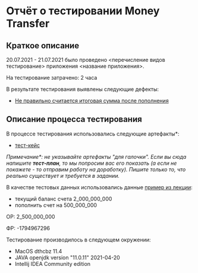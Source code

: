 # Отчёт о тестировании Money Transfer

## Краткое описание

20.07.2021 - 21.07.2021 было проведено <перечисление видов тестирование> приложения <название приложения>.

На тестирование затрачено: 2 часа

В результате тестирования выявлены следующие дефекты:
* [Не правильно считается итоговая сумма после пополнения](https://github.com/Irek81/javadz1.2.1/issues/1#issue-948319126)

## Описание процесса тестирования

В процессе тестирования использовались следующие артефакты*:
* [тест-кейс](https://docs.google.com/spreadsheets/d/1_1qLr-yFcoe08dzeYN5O1X1Hxgi3gQP7I6mqKPTFqPU/edit?usp=sharing)


*Примечание\*: не указывайте артефакты "для галочки". Если вы сюда напишите **тест-план**, то мы попросим вас его показать (а если не покажете - то отправим работу на доработку). Пишите только то, что реально существует и требуется в задании.*

В качестве тестовых данных использовались данные [пример из лекции](https://github.com/netology-code/javaqa-code/blob/master/1.2_programming/variables/src/Main.java):
* текущий баланс счета 2_000_000_000
* пополнить счет на 500_000_000

ОР: 2_500_000_000

ФР: -1794967296

Тестирование производилось в следующем окружении:
* MacOS dthcbz 11.4
* JAVA openjdk version "11.0.11" 2021-04-20 
* Intellij IDEA Community edition


